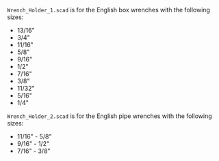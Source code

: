 `Wrench_Holder_1.scad` is for the English box wrenches with the following sizes:
* 13/16"
* 3/4"
* 11/16"
* 5/8"
* 9/16"
* 1/2"
* 7/16"
* 3/8"
* 11/32"
* 5/16"
* 1/4"

`Wrench_Holder_2.scad` is for the English pipe wrenches with the following sizes:
* 11/16" - 5/8"
* 9/16" - 1/2"
* 7/16" - 3/8"

